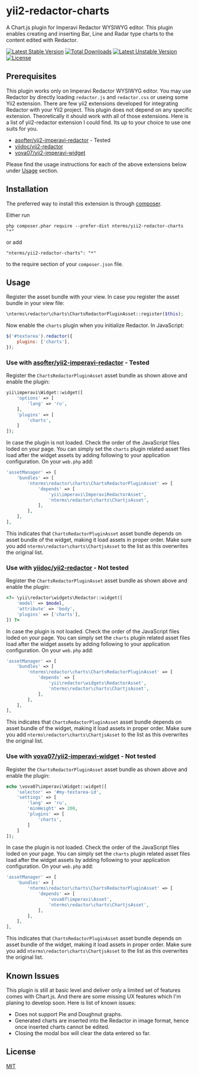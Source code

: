 yii2-redactor-charts
====================

A Chart.js plugin for Imperavi Redactor WYSIWYG editor. This plugin
enables creating and inserting Bar, Line and Radar type charts to the
content edited with Redactor.

[![Latest Stable Version](https://poser.pugx.org/nterms/yii2-redactor-charts/v/stable)](https://packagist.org/packages/nterms/yii2-redactor-charts) [![Total Downloads](https://poser.pugx.org/nterms/yii2-redactor-charts/downloads)](https://packagist.org/packages/nterms/yii2-redactor-charts) [![Latest Unstable Version](https://poser.pugx.org/nterms/yii2-redactor-charts/v/unstable)](https://packagist.org/packages/nterms/yii2-redactor-charts) [![License](https://poser.pugx.org/nterms/yii2-redactor-charts/license)](https://packagist.org/packages/nterms/yii2-redactor-charts)

Prerequisites
-------------

This plugin works only on Imperavi Redactor WYSIWYG editor.
You may use Redactor by directly loading `redactor.js` and `redactor.css` or useing some Yii2 extension.
There are few yii2 extensions developed for integrating Redactor with your Yii2 project.
This plugin does not depend on any specific extension. Theoretically it should work with all of those extensions.
Here is a list of yii2-redactor extension I could find. Its up to your choice to use one suits for you.

- [asofter/yii2-imperavi-redactor](https://github.com/asofter/yii2-imperavi-redactor) - Tested
- [yiidoc/yii2-redactor](https://github.com/yiidoc/yii2-redactor)
- [vova07/yii2-imperavi-widget](https://github.com/vova07/yii2-imperavi-widget)

Please find the usage instructions for each of the above extensions below under [Usage](#usage) section.


Installation
------------

The preferred way to install this extension is through [composer](http://getcomposer.org/download/).

Either run

```
php composer.phar require --prefer-dist nterms/yii2-redactor-charts "*"
```

or add

```
"nterms/yii2-redactor-charts": "*"
```

to the require section of your `composer.json` file.


Usage <a name="usage"></a>
-----

Register the asset bundle with your view. In case you register the asset bundle in your view file:

~~~php
\nterms\redactor\charts\ChartsRedactorPluginAsset::register($this);
~~~

Now enable the `charts` plugin when you initialize Redactor. In JavaScript:

~~~js
$('#textarea').redactor({
    plugins: ['charts'],
});
~~~


### Use with [asofter/yii2-imperavi-redactor](https://github.com/asofter/yii2-imperavi-redactor) - Tested

Register the `ChartsRedactorPluginAsset` asset bundle as shown above and enable the plugin:

```php
yii\imperavi\Widget::widget([
    'options' => [
        'lang' => 'ru',
    ],
    'plugins' => [
        'charts',
    ]
]);
```

In case the plugin is not loaded. Check the order of the JavaScript files loded on your page.
You can simply set the `charts` plugin related asset files load after the widget assets by adding following to your application configuration.
On your `web.php` add:

```php
'assetManager' => [
    'bundles' => [
        'nterms\redactor\charts\ChartsRedactorPluginAsset' => [
            'depends' => [
                'yii\imperavi\ImperaviRedactorAsset',
                'nterms\redactor\charts\ChartjsAsset',
            ],
        ],
    ],
],
```

This indicates that `ChartsRedactorPluginAsset` asset bundle depends on
asset bundle of the widget, making it load assets in proper order.
Make sure you add `nterms\redactor\charts\ChartjsAsset` to the list as this overwrites the original list.


### Use with [yiidoc/yii2-redactor](https://github.com/yiidoc/yii2-redactor) - Not tested

Register the `ChartsRedactorPluginAsset` asset bundle as shown above and enable the plugin:

```php
<?= \yii\redactor\widgets\Redactor::widget([
    'model' => $model,
    'attribute' => 'body',
    'plugins' => ['charts'],
]) ?>
```

In case the plugin is not loaded. Check the order of the JavaScript files loded on your page.
You can simply set the `charts` plugin related asset files load after the widget assets by adding following to your application configuration.
On your `web.php` add:

```php
'assetManager' => [
    'bundles' => [
        'nterms\redactor\charts\ChartsRedactorPluginAsset' => [
            'depends' => [
                'yii\redactor\widgets\RedactorAsset',
                'nterms\redactor\charts\ChartjsAsset',
            ],
        ],
    ],
],
```

This indicates that `ChartsRedactorPluginAsset` asset bundle depends on
asset bundle of the widget, making it load assets in proper order.
Make sure you add `nterms\redactor\charts\ChartjsAsset` to the list as this overwrites the original list.


### Use with [vova07/yii2-imperavi-widget](https://github.com/vova07/yii2-imperavi-widget) - Not tested

Register the `ChartsRedactorPluginAsset` asset bundle as shown above and enable the plugin:

```php
echo \vova07\imperavi\Widget::widget([
    'selector' => '#my-textarea-id',
    'settings' => [
        'lang' => 'ru',
        'minHeight' => 200,
        'plugins' => [
            'charts',
        ]
    ]
]);
```

In case the plugin is not loaded. Check the order of the JavaScript files loded on your page.
You can simply set the `charts` plugin related asset files load after the widget assets by adding following to your application configuration.
On your `web.php` add:

```php
'assetManager' => [
    'bundles' => [
        'nterms\redactor\charts\ChartsRedactorPluginAsset' => [
            'depends' => [
                'vova07\imperavi\Asset',
                'nterms\redactor\charts\ChartjsAsset',
            ],
        ],
    ],
],
```

This indicates that `ChartsRedactorPluginAsset` asset bundle depends on
asset bundle of the widget, making it load assets in proper order.
Make sure you add `nterms\redactor\charts\ChartjsAsset` to the list as this overwrites the original list.


Known Issues
------------

This plugin is still at basic level and deliver only a limited set of
features comes with Chart.js. And there are some missing UX features
which I'm planing to develop soon. Here is list of known issues:

- Does not support Pie and Doughnut graphs.
- Generated charts are inserted into the Redactor in image format, hence once inserted charts cannot be edited.
- Closing the modal box will clear the data entered so far.


License
-------

[MIT](LICENSE)
